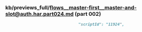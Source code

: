 ### kb/previews_full/flows__master-first__master-and-slot@auth.har.part024.md (part 002)

```md
                                "scriptId": "11924",
               
```

```

